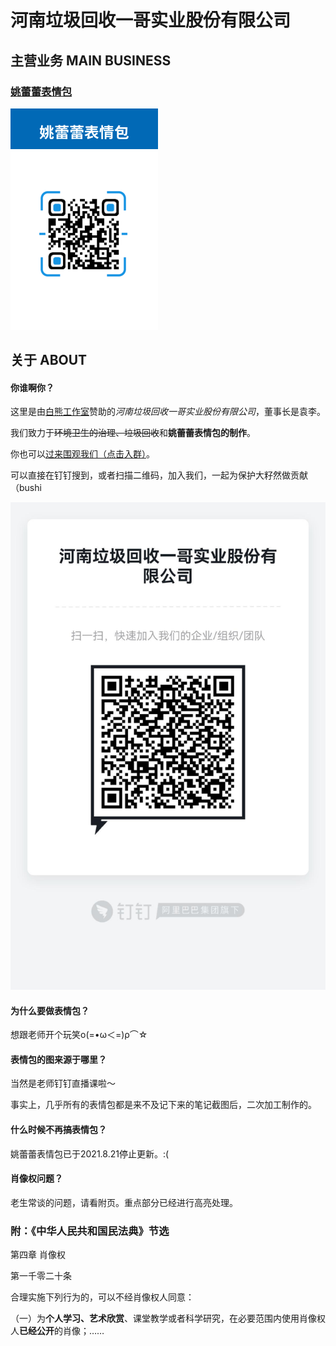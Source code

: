 # 河南垃圾回收一哥实业股份有限公司

## 主营业务 MAIN BUSINESS

### [姚蕾蕾表情包](https://www.aliyundrive.com/s/QqDM6TJwfW8)

![姚蕾蕾表情包](姚蕾蕾表情包.png)

## 关于 ABOUT

#### 你谁啊你？

这里是由[白熊工作室](https://www.HK256.top)赞助的*河南垃圾回收一哥实业股份有限公司*，董事长是袁李。

我们致力于~~环境卫生的治理、垃圾回收~~和**姚蕾蕾表情包的制作**。

你也可以[过来围观我们（点击入群）](https://qr.dingtalk.com/action/joingroup?code=v1,k1,EqtMqmewFjXzDqNX+SmE/yRxNr4u7ZLpFexJZonq5lU=&_dt_no_comment=1&origin=11)。

可以直接在钉钉搜到，或者扫描二维码，加入我们，一起为保护大籽然做贡献（bushi

![入群二维码](入群二维码.jpeg)

#### 为什么要做表情包？

想跟老师开个玩笑ο(=•ω＜=)ρ⌒☆

#### 表情包的图来源于哪里？

当然是老师钉钉直播课啦～

事实上，几乎所有的表情包都是来不及记下来的笔记截图后，二次加工制作的。

#### 什么时候不再搞表情包？

姚蕾蕾表情包已于2021.8.21停止更新。:(

#### 肖像权问题？

老生常谈的问题，请看附页。重点部分已经进行高亮处理。




### 附：《中华人民共和国民法典》节选

第四章   肖像权

第一千零二十条

合理实施下列行为的，可以不经肖像权人同意：

（一）为**个人学习、艺术欣赏**、课堂教学或者科学研究，在必要范围内使用肖像权人**已经公开**的肖像；……
